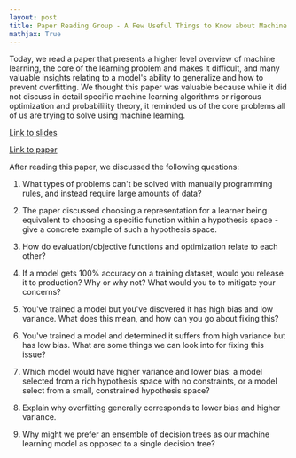 ```yaml
---
layout: post
title: Paper Reading Group - A Few Useful Things to Know about Machine Learning
mathjax: True
---
```


Today, we read a paper that presents a higher level overview of machine learning, the core of the learning problem and makes it difficult, and many valuable insights relating to a model's ability to generalize and how to prevent overfitting. We thought this paper was valuable because while it did not discuss in detail specific machine learning algorithms or rigorous optimization and probabilility theory, it reminded us of the core problems all of us are trying to solve using machine learning.

[Link to slides](https://docs.google.com/presentation/d/1I2B0TLEWjffEXZva6OEw1mfU4FWZ5vSjBnfxFXmXl6g/edit?usp=sharing)

[Link to paper](https://homes.cs.washington.edu/~pedrod/papers/cacm12.pdf)

After reading this paper, we discussed the following questions:

1) What types of problems can't be solved with manually programming rules, and instead require large amounts of data? 

2) The paper discussed choosing a representation for a learner being equivalent to choosing a specific function within a hypothesis space - give a concrete example of such a hypothesis space. 

3) How do evaluation/objective functions and optimization relate to each other? 

4) If a model gets 100% accuracy on a training dataset, would you release it to production? Why or why not? What would you to to mitigate your concerns? 

5) You've trained a model but you've discvered it has high bias and low variance. What does this mean, and how can you go about fixing this? 

6) You've trained a model and determined it suffers from high variance but has low bias. What are some things we can look into for fixing this issue? 

7) Which model would have higher variance and lower bias: a model selected from a rich hypothesis space with no constraints, or a model select from a small, constrained hypothesis space? 

8) Explain why overfitting generally corresponds to lower bias and higher variance. 

9) Why might we prefer an ensemble of decision trees as our machine learning model as opposed to a single decision tree? 



